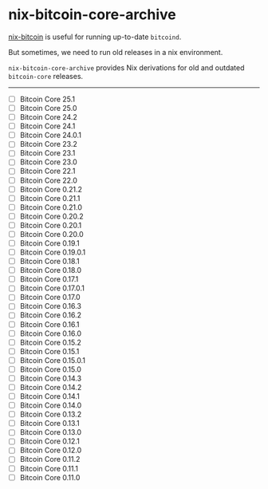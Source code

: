 # nix-bitcoin-core-archive 

[nix-bitcoin](https://github.com/fort-nix/nix-bitcoin) is useful for running up-to-date `bitcoind`.

But sometimes, we need to run old releases in a nix environment.

`nix-bitcoin-core-archive` provides Nix derivations for old and outdated `bitcoin-core` releases.

---

 - [ ] Bitcoin Core 25.1
 - [ ] Bitcoin Core 25.0
 - [ ] Bitcoin Core 24.2
 - [ ] Bitcoin Core 24.1
 - [ ] Bitcoin Core 24.0.1
 - [ ] Bitcoin Core 23.2
 - [ ] Bitcoin Core 23.1
 - [ ] Bitcoin Core 23.0
 - [ ] Bitcoin Core 22.1
 - [ ] Bitcoin Core 22.0
 - [ ] Bitcoin Core 0.21.2
 - [ ] Bitcoin Core 0.21.1
 - [ ] Bitcoin Core 0.21.0
 - [ ] Bitcoin Core 0.20.2
 - [ ] Bitcoin Core 0.20.1
 - [ ] Bitcoin Core 0.20.0
 - [ ] Bitcoin Core 0.19.1
 - [ ] Bitcoin Core 0.19.0.1
 - [ ] Bitcoin Core 0.18.1
 - [ ] Bitcoin Core 0.18.0
 - [ ] Bitcoin Core 0.17.1
 - [ ] Bitcoin Core 0.17.0.1
 - [ ] Bitcoin Core 0.17.0
 - [ ] Bitcoin Core 0.16.3
 - [ ] Bitcoin Core 0.16.2
 - [ ] Bitcoin Core 0.16.1
 - [ ] Bitcoin Core 0.16.0
 - [ ] Bitcoin Core 0.15.2
 - [ ] Bitcoin Core 0.15.1
 - [ ] Bitcoin Core 0.15.0.1
 - [ ] Bitcoin Core 0.15.0
 - [ ] Bitcoin Core 0.14.3
 - [ ] Bitcoin Core 0.14.2
 - [ ] Bitcoin Core 0.14.1
 - [ ] Bitcoin Core 0.14.0
 - [ ] Bitcoin Core 0.13.2
 - [ ] Bitcoin Core 0.13.1
 - [ ] Bitcoin Core 0.13.0
 - [ ] Bitcoin Core 0.12.1
 - [ ] Bitcoin Core 0.12.0
 - [ ] Bitcoin Core 0.11.2
 - [ ] Bitcoin Core 0.11.1
 - [ ] Bitcoin Core 0.11.0
